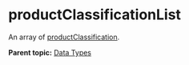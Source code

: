 # productClassificationList

An array of [productClassification](r_datatype_productClassification.md#).

**Parent topic:** [Data Types](../data_types/c_genesis_api_datatypes.md)

